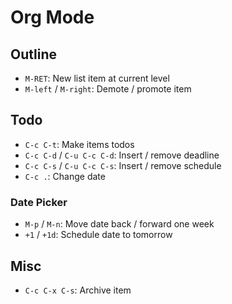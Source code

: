 # Org Mode

## Outline

- `M-RET`: New list item at current level
- `M-left` / `M-right`: Demote / promote item

## Todo

- `C-c C-t`: Make items todos
- `C-c C-d` / `C-u C-c C-d`: Insert / remove deadline
- `C-c C-s` / `C-u C-c C-s`: Insert / remove schedule
- `C-c .`: Change date

### Date Picker

- `M-p` / `M-n`: Move date back / forward one week
- `+1` / `+1d`: Schedule date to tomorrow

## Misc

- `C-c C-x C-s`: Archive item

